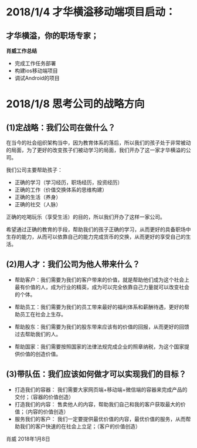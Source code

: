# 2018/1/4 才华横溢移动端项目启动：

## 才华横溢，你的职场专家；

**肖威工作总结**
- 完成工作任务部署
- 构建ios移动端项目
- 调试Android的项目

# 2018/1/8 思考公司的战略方向

## (1)定战略：我们公司在做什么？

在当今的社会组织架构当中，因为教育体系的落后，所以我们的孩子处于非常被动的局面，为了更好的改变孩子们被动学习的局面，我们开办了这一家才华横溢的公司。

我们公司主要帮助孩子：

- 正确的学习（学习经历，职场经历，投资经历）
- 正确的工作（价值交换体系的思维构建）
- 正确的生活（养身）
- 正确的社交（人脉）

正确的吃喝玩乐（享受生活）的目的，所以我们开办了这样一家公司。

希望通过正确的教育的手段，帮助我们的孩子正确的学习，从而更好的具备职场中生存的能力，从而可以依靠自己的能力完成货币的交换，从而更好的享受自己的生活。

## (2)用人才：我们公司为他人带来什么？

- 帮助客户：我们需要为我们的客户带来的价值，就是帮助他们成为这个社会上最有价值的人，成为行业的精英，成为可以完全依靠自己力量就可以改变社会的个体。

- 帮助员工：我们需要为我们的员工带来最好的福利体系和薪酬待遇，更好的帮助员工在社会上生存。

- 帮助股东：我们需要为我们的股东带来应该有的价值的回报，从而更好的回馈过去帮助我们的人。

- 帮助国家：我们需要按照国家的法律法规完成企业的照章纳税，为这个国家提供价值的创造价值。

## (3)带队伍：我们应该如何做才可以实现我们的目标？

- 打造我们的容器：
我们需要大家网页端+移动端+微信端的容器来完成产品的交付；（容器的价值创造）
- 打造我们的内容：
售卖他人的内容，帮助我们自己和我的客户获取最大的价值；（内容的价值创造）
- 服务我们的客户：
我们一定要提供最优价值的内容，最优价值的服务，从而帮助我们的客户快速的在社会上立足；（客户的价值创造）

肖威
2018年1月8日
